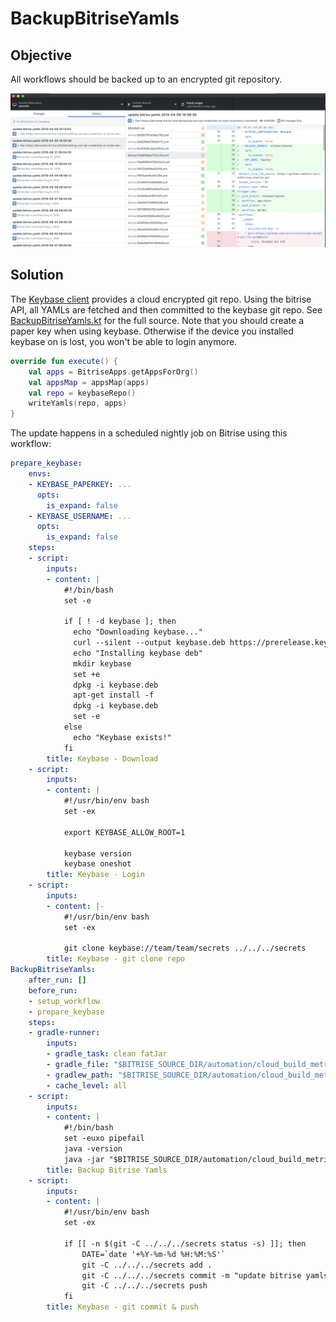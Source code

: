 # BackupBitriseYamls

## Objective

All workflows should be backed up to an encrypted git repository.

![](./png/keybase_git_repo.png)

## Solution

The [Keybase client](https://github.com/keybase/client) provides a cloud encrypted git repo.
Using the bitrise API, all YAMLs are fetched and then committed to the keybase git repo.
See [BackupBitriseYamls.kt][1] for the full source. Note that you should create a paper key when using keybase.
Otherwise if the device you installed keybase on is lost, you won't be able to login anymore.
 
```kotlin
override fun execute() {
    val apps = BitriseApps.getAppsForOrg()
    val appsMap = appsMap(apps)
    val repo = keybaseRepo()
    writeYamls(repo, apps)
}
```

[1]: https://github.com/instructure/canvas-android/blob/f455db88520d37be007af2f7b9e36d17e45182f5/automation/cloud_build_metrics/src/main/kotlin/tasks/BackupBitriseYamls.kt

The update happens in a scheduled nightly job on Bitrise using this workflow:

```yaml
prepare_keybase:
    envs:
    - KEYBASE_PAPERKEY: ...
      opts:
        is_expand: false
    - KEYBASE_USERNAME: ...
      opts:
        is_expand: false
    steps:
    - script:
        inputs:
        - content: |
            #!/bin/bash
            set -e

            if [ ! -d keybase ]; then
              echo "Downloading keybase..."
              curl --silent --output keybase.deb https://prerelease.keybase.io/keybase_amd64.deb
              echo "Installing keybase deb"
              mkdir keybase
              set +e
              dpkg -i keybase.deb
              apt-get install -f
              dpkg -i keybase.deb
              set -e
            else
              echo "Keybase exists!"
            fi
        title: Keybase - Download
    - script:
        inputs:
        - content: |
            #!/usr/bin/env bash
            set -ex

            export KEYBASE_ALLOW_ROOT=1

            keybase version
            keybase oneshot
        title: Keybase - Login
    - script:
        inputs:
        - content: |-
            #!/usr/bin/env bash
            set -ex

            git clone keybase://team/team/secrets ../../../secrets
        title: Keybase - git clone repo
BackupBitriseYamls:
    after_run: []
    before_run:
    - setup_workflow
    - prepare_keybase
    steps:
    - gradle-runner:
        inputs:
        - gradle_task: clean fatJar
        - gradle_file: "$BITRISE_SOURCE_DIR/automation/cloud_build_metrics/build.gradle.kts"
        - gradlew_path: "$BITRISE_SOURCE_DIR/automation/cloud_build_metrics/gradlew"
        - cache_level: all
    - script:
        inputs:
        - content: |
            #!/bin/bash
            set -euxo pipefail
            java -version
            java -jar "$BITRISE_SOURCE_DIR/automation/cloud_build_metrics/build/libs/cloud_build_metrics-all-1.0-SNAPSHOT.jar" BackupBitriseYamls
        title: Backup Bitrise Yamls
    - script:
        inputs:
        - content: |
            #!/usr/bin/env bash
            set -ex

            if [[ -n $(git -C ../../../secrets status -s) ]]; then
                DATE=`date '+%Y-%m-%d %H:%M:%S'`
                git -C ../../../secrets add .
                git -C ../../../secrets commit -m "update bitrise yamls $DATE"
                git -C ../../../secrets push
            fi
        title: Keybase - git commit & push
```

